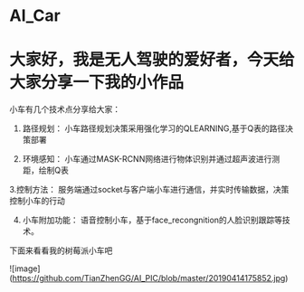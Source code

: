 # AI_Car

大家好，我是无人驾驶的爱好者，今天给大家分享一下我的小作品
====================================================

小车有几个技术点分享给大家：

1. 路径规划： 小车路径规划决策采用强化学习的QLEARNING,基于Q表的路径决策部署




2. 环境感知： 小车通过MASK-RCNN网络进行物体识别并通过超声波进行测距，绘制Q表




3.控制方法： 服务端通过socket与客户端小车进行通信，并实时传输数据，决策控制小车的行动




4. 小车附加功能： 语音控制小车，基于face_recongnition的人脸识别跟踪等技术。



下面来看看我的树莓派小车吧

![image]
(https://github.com/TianZhenGG/AI_PIC/blob/master/20190414175852.jpg)
